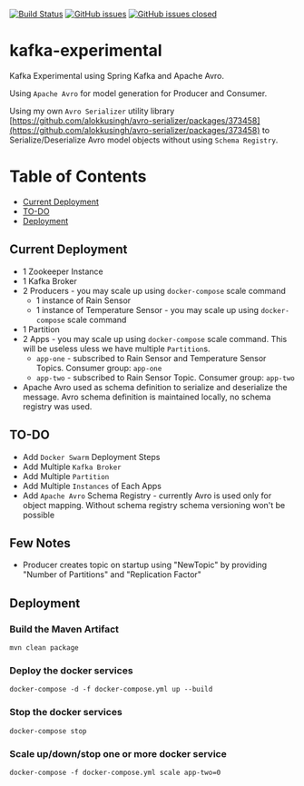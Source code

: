 [![Build Status](https://travis-ci.org/alokkusingh/kafka-experimental.svg?branch=master)](https://travis-ci.org/github/alokkusingh/kafka-experimental)
[![GitHub issues](https://img.shields.io/github/issues/alokkusingh/kafka-experimental.svg)](https://github.com/alokkusingh/kafka-experimental/issues)
[![GitHub issues closed](https://img.shields.io/github/issues-closed-raw/alokkusingh/kafka-experimental.svg?maxAge=2592000)](https://github.com/alokkusingh/kafka-experimental/issues?q=is%3Aissue+is%3Aclosed)

# kafka-experimental
Kafka Experimental using Spring Kafka and Apache Avro.

Using `Apache Avro` for model generation for Producer and Consumer. 

Using my own `Avro Serializer` utility library [https://github.com/alokkusingh/avro-serializer/packages/373458](https://github.com/alokkusingh/avro-serializer/packages/373458) to Serialize/Deserialize Avro model objects without using `Schema Registry`.

Table of Contents
=================

   * [Current Deployment](#current-deployment)
   * [TO-DO](#to-do)
   * [Deployment](#deployment)

## Current Deployment 
- 1 Zookeeper Instance
- 1 Kafka Broker
- 2 Producers - you may scale up using `docker-compose` scale command
    - 1 instance of Rain Sensor 
    - 1 instance of Temperature Sensor - you may scale up using `docker-compose` scale command
- 1 Partition
- 2 Apps - you may scale up using `docker-compose` scale command. This will be useless uless we have multiple `Partition`s.
    - `app-one` - subscribed to Rain Sensor and Temperature Sensor Topics. Consumer group: `app-one`
    - `app-two` - subscribed to Rain Sensor Topic. Consumer group: `app-two`
- Apache Avro used as schema definition to serialize and deserialize the message. Avro schema definition is maintained locally, no schema registry was used.

## TO-DO
- Add `Docker Swarm` Deployment Steps
- Add Multiple `Kafka Broker`
- Add Multiple `Partition`
- Add Multiple `Instances` of Each Apps
- Add `Apache Avro` Schema Registry - currently Avro is used only for object mapping. Without schema registry schema versioning won't be possible

## Few Notes
- Producer creates topic on startup using "NewTopic" by providing "Number of Partitions" and "Replication Factor"

## Deployment

### Build the Maven Artifact
````
mvn clean package
````

### Deploy the docker services
````
docker-compose -d -f docker-compose.yml up --build
````

### Stop the docker services
````
docker-compose stop
````

### Scale up/down/stop one or more docker service
````
docker-compose -f docker-compose.yml scale app-two=0
````
